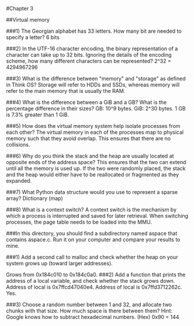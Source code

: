 #Chapter 3

##Virtual memory

###1) The Georgian alphabet has 33 letters. How many bit are needed to specify a letter?
6 bits

###2) In the UTF-16 character encoding, the binary representation of a character can take up to 32 bits. Ignoring the details of the encoding scheme, how many different characters can be represented?
2^32 = 4294967296

###3) What is the difference between "memory" and "storage" as defined in Think OS?
Storage will refer to HDDs and SSDs, whereas memory will refer to the main memory that is usually the RAM.

###4) What is the difference between a GiB and a GB? What is the percentage difference in their sizes?
GB: 10^9 bytes. GiB: 2^30 bytes. 1 GB is 7.3% greater than 1 GiB.

###5) How does the virtual memory system help isolate processes from each other?
The virtual memory in each of the processes map to physical memory such that they avoid overlap. This ensures that there are no collisions.

###6) Why do you think the stack and the heap are usually located at opposite ends of the address space?
This ensures that the two can extend until all the memory is used up. If the two were randomly placed, the stack and the heap would either have to be reallocated or fragmented as they expanded.

###7) What Python data structure would you use to represent a sparse array?
Dictionary (map)

###8) What is a context switch?
A context switch is the mechanism by which a process is interrupted and saved for later retrieval. When switching processes, the page table needs to be loaded into the MMU.

###In this directory, you should find a subdirectory named aspace that contains aspace.c. Run it on your computer and compare your results to mine.

###1) Add a second call to malloc and check whether the heap on your system grows up (toward larger addresses).

Grows from  0x184c010 to 0x184c0a0.
###2) Add a function that prints the address of a local variable, and check whether the stack grows down.
Address of local is 0x7ffcd47040e4.
Address of local is 0x7ffd3712262c.
Yes.

###3) Choose a random number between 1 and 32, and allocate two chunks with that size. How much space is there between them? Hint: Google knows how to subtract hexadecimal numbers.
(Hex) 0x90 = 144
